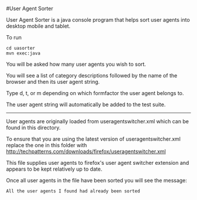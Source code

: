 #User Agent Sorter

User Agent Sorter is a java console program that helps sort user agents into desktop mobile and tablet.

To run

```
cd uasorter
mvn exec:java
```

You will be asked how many user agents you wish to sort.

You will see a list of category descriptions followed by the name of the browser and then its user agent string.

Type d, t, or m depending on which formfactor the user agent belongs to.

The user agent string will automatically be added to the test suite.

---

User agents are originally loaded from useragentswitcher.xml which can be found in this directory.

To ensure that you are using the latest version of useragentswitcher.xml replace the one in this folder with http://techpatterns.com/downloads/firefox/useragentswitcher.xml

This file supplies user agents to firefox's user agent switcher extension and appears to be kept relatively up to date.

Once all user agents in the file have been sorted you will see the message:

```
All the user agents I found had already been sorted
```



